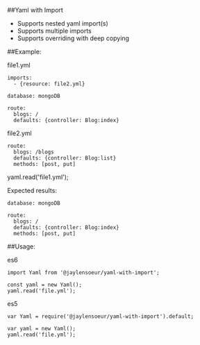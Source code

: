 ##Yaml with Import
- Supports nested yaml import(s)
- Supports multiple imports
- Supports overriding with deep copying  


##Example:

file1.yml

````
imports:
  - {resource: file2.yml}

database: mongoDB

route:
  blogs: /
  defaults: {controller: Blog:index}
````

file2.yml
````
route:
  blogs: /blogs
  defaults: {controller: Blog:list}
  methods: [post, put]

````

yaml.read('file1.yml');

Expected results:

````
database: mongoDB

route:
  blogs: /
  defaults: {controller: Blog:index}
  methods: [post, put]
````

##Usage:

es6

````
import Yaml from '@jaylensoeur/yaml-with-import';

const yaml = new Yaml();
yaml.read('file.yml');
````

es5
````
var Yaml = require('@jaylensoeur/yaml-with-import').default;

var yaml = new Yaml();
yaml.read('file.yml');
````

